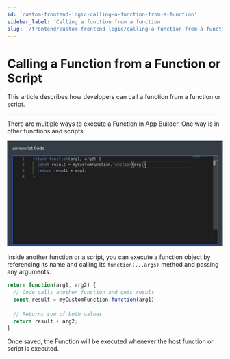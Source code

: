 ```yaml
---
id: 'custom-frontend-logic-calling-a-function-from-a-function'
sidebar_label: 'Calling a function from a function'
slug: '/frontend/custom-frontend-logic/calling-a-function-from-a-function'
---
```


# Calling a Function from a Function or Script

This article describes how developers can call a function from a function or script.
___

There are multiple ways to execute a Function in App Builder. One way is in other functions and scripts. 

![Configuring function to run in other function or script](./_images/ab-custom-frontend-logic-calling-a-function-from-a-function-1.png)

Inside another function or a script, you can execute a function object by referencing its name and calling its `function(...args)` method and passing any arguments.

```js
return function(arg1, arg2) {
  // Code calls another function and gets result
  const result = myCustomFunction.function(arg1)

  // Returns sum of both values
  return result + arg2;
}
```

Once saved, the Function will be executed whenever the host function or script is executed.

